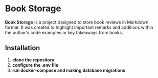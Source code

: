 # Book Storage
**Book Storage** is a project designed to store book reviews in Markdown format. It was created to highlight important remarks and additions within the author's code examples or key takeaways from books.

## Installation
1. **clone the repository**
2. **configure the .env file**
3. **run docker-compose and making database migrations**
